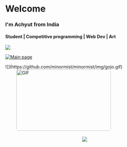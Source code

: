 # Welcome
### I'm Achyut from India
#### Student | Competitive programming | Web Dev | Art

![](https://komarev.com/ghpvc/?username=minormist&color=red)

[![Main page](https://holopin.me/minormist)](https://holopin.io/@minormist)

<div>
![](https://github.com/minormist/minormist/img/gojo.gif)
<img style="border-radius: 5px; margin: 0 0 5px 35px;" alt="GIF" width="300px" height="195px" src="https://github.com/MinorMist/minormist/tree/main/img/gojo.gif" />
<p align="center" >
  <a href="https://github.com/anuraghazra/github-readme-stats"> 
    <img  src="https://github-readme-stats.vercel.app/api?username=minormist&&show_icons=true&theme=dark"/>
  </a>
</p>
</div>
<!---
MinorMist/MinorMist is a ✨ special ✨ repository because its `README.md` (this file) appears on your GitHub profile.
You can click the Preview link to take a look at your changes.
--->
